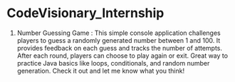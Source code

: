 # CodeVisionary_Internship

1. Number Guessing Game :
This simple console application challenges players to guess a randomly generated number between 1 and 100. It provides feedback on each guess and tracks the number of attempts. After each round, players can choose to play again or exit. Great way to practice Java basics like loops, conditionals, and random number generation. Check it out and let me know what you think!
